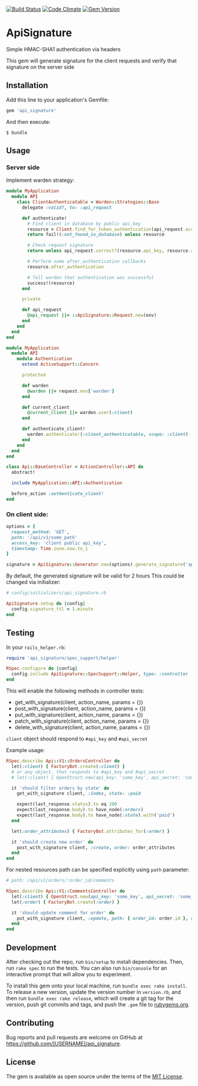 [![Build Status](https://semaphoreci.com/api/v1/igormalinovskiy/api_signature/branches/master/shields_badge.svg)](https://semaphoreci.com/igormalinovskiy/api_signature)
[![Code Climate](https://codeclimate.com/github/psyipm/api_signature/badges/gpa.svg)](https://codeclimate.com/github/psyipm/api_signature)
[![Gem Version](https://badge.fury.io/rb/api_signature.svg)](https://badge.fury.io/rb/api_signature)

# ApiSignature

Simple HMAC-SHA1 authentication via headers

This gem will generate signature for the client requests and verify that signature on the server side

## Installation

Add this line to your application's Gemfile:

```ruby
gem 'api_signature'
```

And then execute:

    $ bundle

## Usage

### Server side

Implement warden strategy:
```ruby
module MyApplication
  module API
    class ClientAuthenticatable < Warden::Strategies::Base
      delegate :valid?, to: :api_request

      def authenticate!
        # Find client in database by public api_key
        resource = Client.find_for_token_authentication(api_request.access_key)
        return fail!(:not_found_in_database) unless resource

        # Check request signature
        return unless api_request.correct?(resource.api_key, resource.api_secret)

        # Perform some after_authentication callbacks
        resource.after_authentication

        # Tell warden that authentication was successful
        success!(resource)
      end

      private

      def api_request
        @api_request ||= ::ApiSignature::Request.new(env)
      end
    end
  end
end
```

```ruby
module MyApplication
  module API
    module Authentication
      extend ActiveSupport::Concern

      protected

      def warden
        @warden ||= request.env['warden']
      end

      def current_client
        @current_client ||= warden.user(:client)
      end

      def authenticate_client!
        warden.authenticate!(:client_authenticatable, scope: :client)
      end
    end
  end
end
```

```ruby
class Api::BaseController < ActionController::API do
  abstract!

  include MyApplication::API::Authentication

  before_action :authenticate_client!
end
```

### On client side:

```ruby
options = {
  request_method: 'GET',
  path: '/api/v1/some_path'
  access_key: 'client public api_key',
  timestamp: Time.zone.now.to_i
}

signature = ApiSignature::Generator.new(options).generate_signature('api_secret')
```

By default, the generated signature will be valid for 2 hours
This could be changed via initializer:

```ruby
# config/initializers/api_signature.rb

ApiSignature.setup do |config|
  config.signature_ttl = 1.minute
end
```

## Testing

In your `rails_helper.rb`:

```ruby
require 'api_signature/spec_support/helper'

RSpec.configure do |config|
  config.include ApiSignature::SpecSupport::Helper, type: :controller
end
```

This will enable the following methods in controller tests:

* get_with_signature(client, action_name, params = {})
* post_with_signature(client, action_name, params = {})
* put_with_signature(client, action_name, params = {})
* patch_with_signature(client, action_name, params = {})
* delete_with_signature(client, action_name, params = {})

`client` object should respond to `#api_key` and `#api_secret`

Example usage:

```ruby
RSpec.describe Api::V1::OrdersController do
  let(:client) { FactoryBot.create(:client) }
  # or any object, that responds to #api_key and #api_secret
  # let(:client) { OpenStruct.new(api_key: 'some_key', api_secret: 'some_api_secret') }

  it 'should filter orders by state' do
    get_with_signature client, :index, state: :paid

    expect(last_response.status).to eq 200
    expect(last_response.body).to have_node(:orders)
    expect(last_response.body).to have_node(:state).with('paid')
  end

  let(:order_attributes) { FactoryBot.attributes_for(:order) }

  it 'should create new order' do
    post_with_signature client, :create, order: order_attributes
  end
end
```

For nested resources path can be specified explicitly using `path` parameter:

```ruby
# path: /api/v1/orders/:order_id/comments

RSpec.describe Api::V1::CommentsController do
  let(:client) { OpenStruct.new(api_key: 'some_key', api_secret: 'some_api_secret') }
  let(:order) { FactoryBot.create(:order) }

  it 'should update comment for order' do
    put_with_signature client, :update, path: { order_id: order.id }, comment: { content: 'Some value' }
  end
end
```

## Development

After checking out the repo, run `bin/setup` to install dependencies. Then, run `rake spec` to run the tests. You can also run `bin/console` for an interactive prompt that will allow you to experiment.

To install this gem onto your local machine, run `bundle exec rake install`. To release a new version, update the version number in `version.rb`, and then run `bundle exec rake release`, which will create a git tag for the version, push git commits and tags, and push the `.gem` file to [rubygems.org](https://rubygems.org).

## Contributing

Bug reports and pull requests are welcome on GitHub at https://github.com/[USERNAME]/api_signature.

## License

The gem is available as open source under the terms of the [MIT License](http://opensource.org/licenses/MIT).
